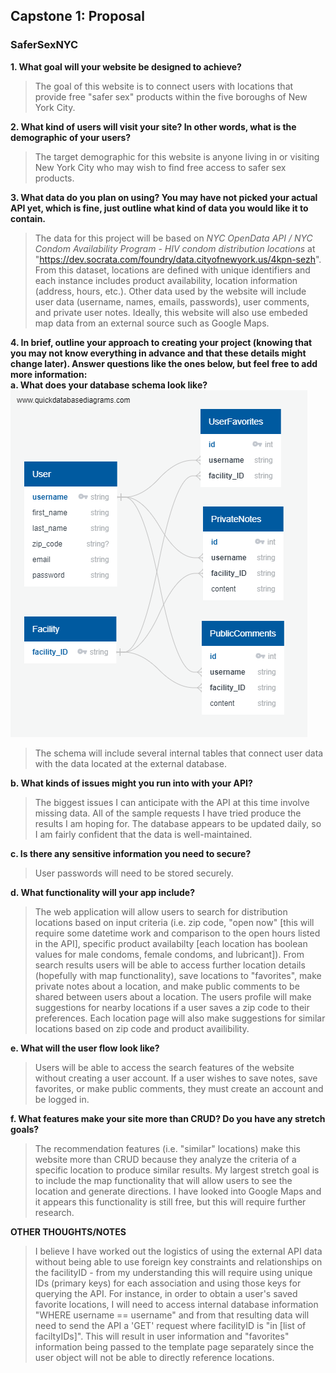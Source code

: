 ## Capstone 1: Proposal

### SaferSexNYC

**1. What goal will your website be designed to achieve?**

> The goal of this website is to connect users with locations that provide free "safer sex" products within the five boroughs of New York City.

**2. What kind of users will visit your site? In other words, what is the demographic of your users?**

> The target demographic for this website is anyone living in or visiting New York City who may wish to find free access to safer sex products.

**3. What data do you plan on using? You may have not picked your actual API yet, which is fine, just outline what kind of data you would like it to contain.**

> The data for this project will be based on _NYC OpenData API / NYC Condom Availability Program - HIV condom distribution locations_ at "https://dev.socrata.com/foundry/data.cityofnewyork.us/4kpn-sezh". From this dataset, locations are defined with unique identifiers and each instance includes product availability, location information (address, hours, etc.). Other data used by the website will include user data (username, names, emails, passwords), user comments, and private user notes. Ideally, this website will also use embeded map data from an external source such as Google Maps.

**4. In brief, outline your approach to creating your project (knowing that you may not know everything in advance and that these details might change later). Answer questions like the ones below, but feel free to add more information:**  
 **a. What does your database schema look like?**  
 ![database schema](</SchemaImages/QuickDBD-export%20(5).png>)

> The schema will include several internal tables that connect user data with the data located at the external database.

**b. What kinds of issues might you run into with your API?**

> The biggest issues I can anticipate with the API at this time involve missing data. All of the sample requests I have tried produce the results I am hoping for. The database appears to be updated daily, so I am fairly confident that the data is well-maintained.

**c. Is there any sensitive information you need to secure?**

> User passwords will need to be stored securely.

**d. What functionality will your app include?**

> The web application will allow users to search for distribution locations based on input criteria (i.e. zip code, "open now" [this will require some datetime work and comparison to the open hours listed in the API], specific product availabilty [each location has boolean values for male condoms, female condoms, and lubricant]). From search results users will be able to access further location details (hopefully with map functionality), save locations to "favorites", make private notes about a location, and make public comments to be shared between users about a location. The users profile will make suggestions for nearby locations if a user saves a zip code to their preferences. Each location page will also make suggestions for similar locations based on zip code and product availibility.

**e. What will the user flow look like?**

> Users will be able to access the search features of the website without creating a user account. If a user wishes to save notes, save favorites, or make public comments, they must create an account and be logged in.

**f. What features make your site more than CRUD? Do you have any stretch goals?**

> The recommendation features (i.e. "similar" locations) make this website more than CRUD because they analyze the criteria of a specific location to produce similar results. My largest stretch goal is to include the map functionality that will allow users to see the location and generate directions. I have looked into Google Maps and it appears this functionality is still free, but this will require further research.

**OTHER THOUGHTS/NOTES**

> I believe I have worked out the logistics of using the external API data without being able to use foreign key constraints and relationships on the facilityID - from my understanding this will require using unique IDs (primary keys) for each association and using those keys for querying the API. For instance, in order to obtain a user's saved favorite locations, I will need to access internal database information "WHERE username == username" and from that resulting data will need to send the API a 'GET' request where facilityID is "in [list of faciltyIDs]". This will result in user information and "favorites" information being passed to the template page separately since the user object will not be able to directly reference locations.
